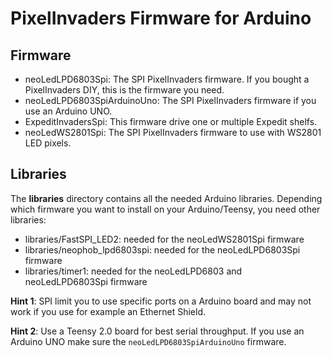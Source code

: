 # PixelInvaders Firmware for Arduino

## Firmware

 * neoLedLPD6803Spi: The SPI PixelInvaders firmware. If you bought a PixelInvaders DIY, this is the firmware you need.
 * neoLedLPD6803SpiArduinoUno: The SPI PixelInvaders firmware if you use an Arduino UNO.
 * ExpeditInvadersSpi: This firmware drive one or multiple Expedit shelfs.
 * neoLedWS2801Spi: The SPI PixelInvaders firmware to use with WS2801 LED pixels.

## Libraries
The **libraries** directory contains all the needed Arduino libraries. Depending which firmware you want to install on your Arduino/Teensy, you need other libraries:

 * libraries/FastSPI_LED2: needed for the neoLedWS2801Spi firmware
 * libraries/neophob_lpd6803spi: needed for the neoLedLPD6803Spi firmware
 * libraries/timer1: needed for the neoLedLPD6803 and neoLedLPD6803Spi firmware

**Hint 1**:
SPI limit you to use specific ports on a Arduino board and may not work if you use for example an Ethernet Shield.

**Hint 2**:
Use a Teensy 2.0 board for best serial throughput. If you use an Arduino UNO make sure the `neoLedLPD6803SpiArduinoUno` firmware.
